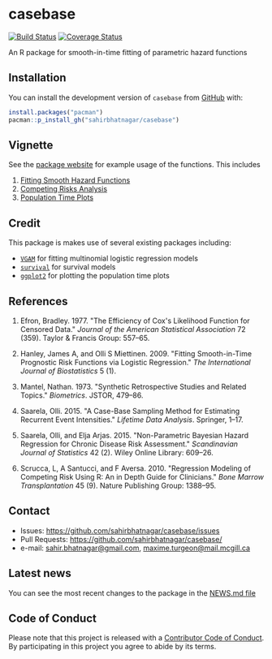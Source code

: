 # casebase

[![Build Status](https://travis-ci.org/sahirbhatnagar/casebase.svg?branch=master)](https://travis-ci.org/sahirbhatnagar/casebase) [![Coverage Status](https://img.shields.io/codecov/c/github/sahirbhatnagar/casebase/master.svg)](https://codecov.io/github/sahirbhatnagar/casebase?branch=master)

An R package for smooth-in-time fitting of parametric hazard functions

## Installation

You can install the development version of `casebase` from [GitHub](https://github.com/sahirbhatnagar/casebase) with:

```R
install.packages("pacman")
pacman::p_install_gh("sahirbhatnagar/casebase")
```

## Vignette

See the [package website](http://sahirbhatnagar.com/casebase/) for example usage of the functions. This includes

1. [Fitting Smooth Hazard Functions](http://sahirbhatnagar.com/casebase/smoothhazard/)
2. [Competing Risks Analysis](http://sahirbhatnagar.com/casebase/competingRisk/)
3. [Population Time Plots](http://sahirbhatnagar.com/casebase/popTime/)

## Credit

This package is makes use of several existing packages including:

* [`VGAM`](https://cran.r-project.org/package=VGAM) for fitting multinomial logistic regression models
* [`survival`](https://cran.r-project.org/package=survival) for survival models
* [`ggplot2`](https://cran.r-project.org/package=ggplot2) for plotting the population time plots


## References


<ol>
<li>
<p>Efron, Bradley. 1977. "The Efficiency of Cox's Likelihood Function for Censored Data." <em>Journal of the American Statistical Association</em> 72 (359). Taylor &amp; Francis Group: 557–65.</p>
</li>
<li>
<p>Hanley, James A, and Olli S Miettinen. 2009. "Fitting Smooth-in-Time Prognostic Risk Functions via Logistic Regression." <em>The International Journal of Biostatistics</em> 5 (1).</p>
</li>
<li>
<p>Mantel, Nathan. 1973. "Synthetic Retrospective Studies and Related Topics." <em>Biometrics</em>. JSTOR, 479–86.</p>
</li>
<li>
<p>Saarela, Olli. 2015. "A Case-Base Sampling Method for Estimating Recurrent Event Intensities." <em>Lifetime Data Analysis</em>. Springer, 1–17.</p>
</li>
<li>
<p>Saarela, Olli, and Elja Arjas. 2015. "Non-Parametric Bayesian Hazard Regression for Chronic Disease Risk Assessment." <em>Scandinavian Journal of Statistics</em> 42 (2). Wiley Online Library: 609–26.</p>
</li>
<li>
<p>Scrucca, L, A Santucci, and F Aversa. 2010. "Regression Modeling of Competing Risk Using R: An in Depth Guide for Clinicians." <em>Bone Marrow Transplantation</em> 45 (9). Nature Publishing Group: 1388–95.</p>
</li>
</ol>


## Contact

* Issues: <https://github.com/sahirbhatnagar/casebase/issues>
* Pull Requests: <https://github.com/sahirbhatnagar/casebase/>
* e-mail: <sahir.bhatnagar@gmail.com>, <maxime.turgeon@mail.mcgill.ca>


## Latest news

You can see the most recent changes to the package in the [NEWS.md file](https://github.com/sahirbhatnagar/casebase/blob/master/NEWS.md)

## Code of Conduct
 
Please note that this project is released with a [Contributor Code of Conduct](CONDUCT.md). By participating in this project you agree to abide by its terms.
